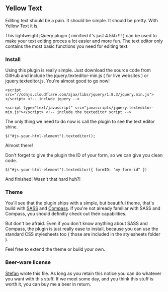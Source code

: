 ## Yellow Text
Editing text should be a pain. It should be simple. It should be pretty. With Yellow Text it is. 

This lightweight jQuery plugin ( minified it's just 4.5kb !!! ) can be used to make your text editing proces a lot easier and more fun. The text editor only contains the most basic functions you need for editing text.

### Install
Using this plugin is really simple. Just download the source code from GitHub and include the jquery.texteditor-min.js ( for live websites ) or jquery.texteditor.js. You're almost good to go now!

`<script src="//cdnjs.cloudflare.com/ajax/libs/jquery/1.8.3/jquery.min.js"></script> <!-- include jquery -->`

`<script type="text/javascript" src="javascripts/jquery.texteditor-min.js"></script> <!-- include the texteditor script -->`

The only thing we need to do now is call the plugin to see the text editor shine.

`$("#js-your-html-element").texteditor();`

Almost there! 

Don't forget to give the plugin the ID of your form, so we can give you clean code.

`$("#js-your-html-element").texteditor({ formID: "my-form-id" })`

And finished! Wasn't that hard huh?!

### Theme
You'll see that the plugin ships with a simple, but beautiful theme, that's build with [SASS](http://sass-lang.com/) and [Compass](http://compass-style.org/). If you're not already familiar with SASS and Compass, you should definitly check out their capabilities.

But don't be afraid. Even if you don't know anything about SASS and Compass, the plugin is just really ease to install, because you can use the standard CSS stylesheets too ( those are included in the stylesheets folder ).

Feel free to extend the theme or build your own.

### Beer-ware license
[Stefan](http://www.stefanvermaas.nl) wrote this file. As long as you retain this notice you can do whatever you want with this stuff. If we meet some day, and you think this stuff is worth it, you can buy me a beer in return.

